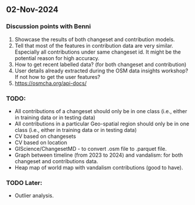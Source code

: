 ## 02-Nov-2024
### Discussion points with Benni
1. Showcase the results of both changeset and contribution models.
2. Tell that most of the features in contribution data are very similar. Especially all contributions under same changeset id. It might be the potential reason for high accuracy.
3. How to get recent labelled data? (for both changeset and contribution)
4. User details already extracted during the OSM data insights workshop? If not how to get the user features?
5. https://osmcha.org/api-docs/

### TODO:
- All contributions of a changeset should only be in one class (i.e., either in training data or in testing data)
- All contributions in a particular Geo-spatial region should only be in one class (i.e., either in training data or in testing data)
- CV based on changesets
- CV based on location
- GIScience/ChangesetMD - to convert .osm file to .parquet file.
- Graph between timeline (from 2023 to 2024) and vandalism: for both changeset and contributions data.
- Heap map of world map with vandalism contributions (good to have).

### TODO Later:
- Outlier analysis.